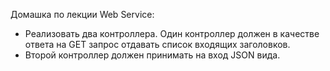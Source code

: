 Домашка по лекции Web Service:
- Реализовать два контроллера. Один контроллер должен в качестве ответа на GET запрос отдавать список входящих заголовков. 
- Второй контроллер должен принимать на вход JSON вида.